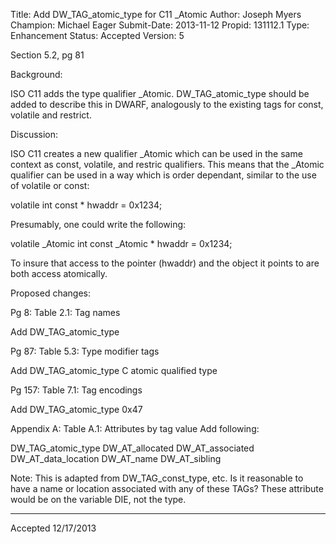 Title:       Add DW_TAG_atomic_type for C11 _Atomic
Author:      Joseph Myers
Champion:    Michael Eager
Submit-Date: 2013-11-12
Propid:      131112.1
Type:        Enhancement
Status:      Accepted
Version:     5

Section 5.2, pg 81

Background: 

ISO C11 adds the type qualifier _Atomic.  DW_TAG_atomic_type should be added 
to describe this in DWARF, analogously to the existing tags for const, 
volatile and restrict.

Discussion:

ISO C11 creates a new qualifier _Atomic which can be used in the same context
as const, volatile, and restric qualifiers.  This means that the _Atomic qualifier
can be used in a way which is order dependant, similar to the use of volatile
or const:

   volatile int const * hwaddr = 0x1234;

Presumably, one could write the following:

   volatile _Atomic int const _Atomic * hwaddr = 0x1234;

To insure that access to the pointer (hwaddr) and the object it points to 
are both access atomically.

Proposed changes:

Pg 8: Table 2.1: Tag names

  Add DW_TAG_atomic_type

Pg 87: Table 5.3: Type modifier tags

  Add DW_TAG_atomic_type    C atomic qualified type

Pg 157: Table 7.1: Tag encodings

  Add DW_TAG_atomic_type    0x47

Appendix A: Table A.1: Attributes by tag value
  Add following:

  DW_TAG_atomic_type    DW_AT_allocated
            DW_AT_associated
            DW_AT_data_location
            DW_AT_name
            DW_AT_sibling

  Note:  This is adapted from DW_TAG_const_type, etc.  Is it reasonable
         to have a name or location associated with any of these TAGs?
     These attribute would be on the variable DIE, not the type.

---
Accepted 12/17/2013
